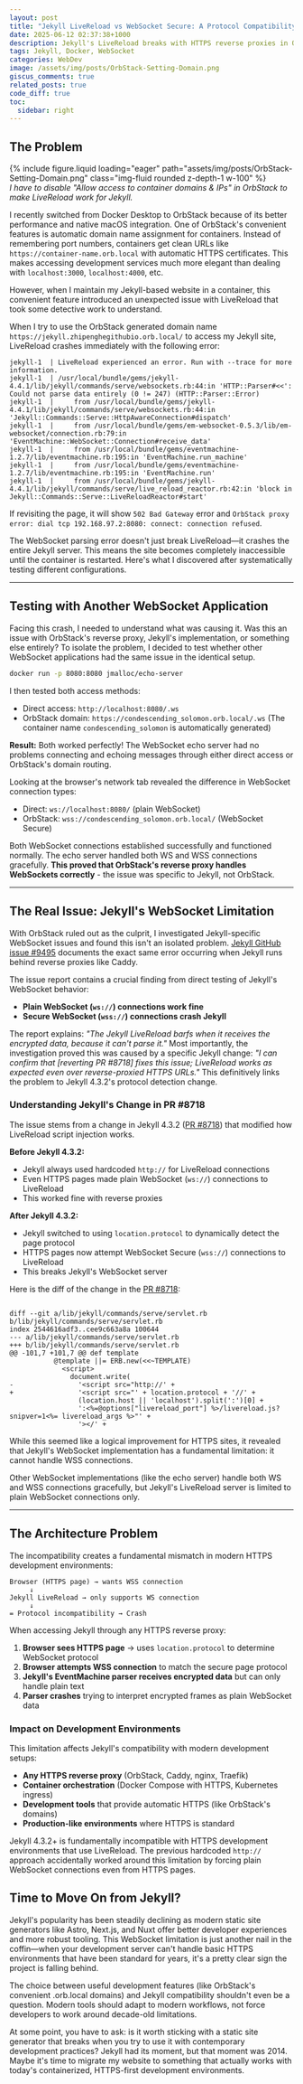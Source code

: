 ```yaml
---
layout: post
title: "Jekyll LiveReload vs WebSocket Secure: A Protocol Compatibility Issue"
date: 2025-06-12 02:37:38+1000
description: Jekyll's LiveReload breaks with HTTPS reverse proxies in OrbStack due to WebSocket limitations. Testing with other tools proves it's Jekyll's problem, not the proxy's.
tags: Jekyll, Docker, WebSocket
categories: WebDev
image: /assets/img/posts/OrbStack-Setting-Domain.png
giscus_comments: true
related_posts: true
code_diff: true
toc:
  sidebar: right
---
```


## The Problem

<div class="text-center mt-3">
    {% include figure.liquid loading="eager" path="assets/img/posts/OrbStack-Setting-Domain.png" class="img-fluid rounded z-depth-1 w-100" %}
</div>
<div class="caption" style="font-style: italic;">
    I have to disable "Allow access to container domains & IPs" in OrbStack to make LiveReload work for Jekyll.
</div>

I recently switched from Docker Desktop to OrbStack because of its better performance and native macOS integration. One of OrbStack's convenient features is automatic domain name assignment for containers. Instead of remembering port numbers, containers get clean URLs like `https://container-name.orb.local` with automatic HTTPS certificates. This makes accessing development services much more elegant than dealing with `localhost:3000`, `localhost:4000`, etc.

However, when I maintain my Jekyll-based website in a container, this convenient feature introduced an unexpected issue with LiveReload that took some detective work to understand.

When I try to use the OrbStack generated domain name `https://jekyll.zhipenghegithubio.orb.local/` to access my Jekyll site, LiveReload crashes immediately with the following error:

```
jekyll-1  | LiveReload experienced an error. Run with --trace for more information.
jekyll-1  | /usr/local/bundle/gems/jekyll-4.4.1/lib/jekyll/commands/serve/websockets.rb:44:in 'HTTP::Parser#<<': Could not parse data entirely (0 != 247) (HTTP::Parser::Error)
jekyll-1  | 	from /usr/local/bundle/gems/jekyll-4.4.1/lib/jekyll/commands/serve/websockets.rb:44:in 'Jekyll::Commands::Serve::HttpAwareConnection#dispatch'
jekyll-1  | 	from /usr/local/bundle/gems/em-websocket-0.5.3/lib/em-websocket/connection.rb:79:in 'EventMachine::WebSocket::Connection#receive_data'
jekyll-1  | 	from /usr/local/bundle/gems/eventmachine-1.2.7/lib/eventmachine.rb:195:in 'EventMachine.run_machine'
jekyll-1  | 	from /usr/local/bundle/gems/eventmachine-1.2.7/lib/eventmachine.rb:195:in 'EventMachine.run'
jekyll-1  | 	from /usr/local/bundle/gems/jekyll-4.4.1/lib/jekyll/commands/serve/live_reload_reactor.rb:42:in 'block in Jekyll::Commands::Serve::LiveReloadReactor#start'
```

If revisiting the page, it will show `502 Bad Gateway` error and `OrbStack proxy error: dial tcp 192.168.97.2:8080: connect: connection refused`.

The WebSocket parsing error doesn't just break LiveReload—it crashes the entire Jekyll server. This means the site becomes completely inaccessible until the container is restarted. Here's what I discovered after systematically testing different configurations.

---

## Testing with Another WebSocket Application

Facing this crash, I needed to understand what was causing it. Was this an issue with OrbStack's reverse proxy, Jekyll's implementation, or something else entirely? To isolate the problem, I decided to test whether other WebSocket applications had the same issue in the identical setup.

```bash
docker run -p 8080:8080 jmalloc/echo-server
```

I then tested both access methods:

- Direct access: `http://localhost:8080/.ws`
- OrbStack domain: `https://condescending_solomon.orb.local/.ws` (The container name `condescending_solomon` is automatically generated)

**Result:** Both worked perfectly! The WebSocket echo server had no problems connecting and echoing messages through either direct access or OrbStack's domain routing.

Looking at the browser's network tab revealed the difference in WebSocket connection types:

- Direct: `ws://localhost:8080/` (plain WebSocket)
- OrbStack: `wss://condescending_solomon.orb.local/` (WebSocket Secure)

Both WebSocket connections established successfully and functioned normally. The echo server handled both WS and WSS connections gracefully. **This proved that OrbStack's reverse proxy handles WebSockets correctly** - the issue was specific to Jekyll, not OrbStack.

---

## The Real Issue: Jekyll's WebSocket Limitation

With OrbStack ruled out as the culprit, I investigated Jekyll-specific WebSocket issues and found this isn't an isolated problem. [Jekyll GitHub issue #9495](https://github.com/jekyll/jekyll/issues/9495) documents the exact same error occurring when Jekyll runs behind reverse proxies like Caddy.

The issue report contains a crucial finding from direct testing of Jekyll's WebSocket behavior:

- **Plain WebSocket (`ws://`) connections work fine**
- **Secure WebSocket (`wss://`) connections crash Jekyll**

The report explains: _"The Jekyll LiveReload barfs when it receives the encrypted data, because it can't parse it."_ Most importantly, the investigation proved this was caused by a specific Jekyll change: _"I can confirm that [reverting PR #8718] fixes this issue; LiveReload works as expected even over reverse-proxied HTTPS URLs."_ This definitively links the problem to Jekyll 4.3.2's protocol detection change.

### Understanding Jekyll's Change in PR #8718

The issue stems from a change in Jekyll 4.3.2 ([PR #8718](https://github.com/jekyll/jekyll/pull/8718)) that modified how LiveReload script injection works.

**Before Jekyll 4.3.2:**

- Jekyll always used hardcoded `http://` for LiveReload connections
- Even HTTPS pages made plain WebSocket (`ws://`) connections to LiveReload
- This worked fine with reverse proxies

**After Jekyll 4.3.2:**

- Jekyll switched to using `location.protocol` to dynamically detect the page protocol
- HTTPS pages now attempt WebSocket Secure (`wss://`) connections to LiveReload
- This breaks Jekyll's WebSocket server

Here is the diff of the change in the [PR #8718](https://github.com/jekyll/jekyll/pull/8718):

```diff2html

diff --git a/lib/jekyll/commands/serve/servlet.rb b/lib/jekyll/commands/serve/servlet.rb
index 2544616adf3..cee9c663a8a 100644
--- a/lib/jekyll/commands/serve/servlet.rb
+++ b/lib/jekyll/commands/serve/servlet.rb
@@ -101,7 +101,7 @@ def template
           @template ||= ERB.new(<<~TEMPLATE)
             <script>
               document.write(
-                '<script src="http://' +
+                '<script src="' + location.protocol + '//' +
                 (location.host || 'localhost').split(':')[0] +
                 ':<%=@options["livereload_port"] %>/livereload.js?snipver=1<%= livereload_args %>"' +
                 '></' +
```

While this seemed like a logical improvement for HTTPS sites, it revealed that Jekyll's WebSocket implementation has a fundamental limitation: it cannot handle WSS connections.

Other WebSocket implementations (like the echo server) handle both WS and WSS connections gracefully, but Jekyll's LiveReload server is limited to plain WebSocket connections only.

---

## The Architecture Problem

The incompatibility creates a fundamental mismatch in modern HTTPS development environments:

```
Browser (HTTPS page) → wants WSS connection
     ↓
Jekyll LiveReload → only supports WS connection
     ↓
= Protocol incompatibility → Crash
```

When accessing Jekyll through any HTTPS reverse proxy:

1. **Browser sees HTTPS page** → uses `location.protocol` to determine WebSocket protocol
2. **Browser attempts WSS connection** to match the secure page protocol
3. **Jekyll's EventMachine parser receives encrypted data** but can only handle plain text
4. **Parser crashes** trying to interpret encrypted frames as plain WebSocket data

### Impact on Development Environments

This limitation affects Jekyll's compatibility with modern development setups:

- **Any HTTPS reverse proxy** (OrbStack, Caddy, nginx, Traefik)
- **Container orchestration** (Docker Compose with HTTPS, Kubernetes ingress)
- **Development tools** that provide automatic HTTPS (like OrbStack's domains)
- **Production-like environments** where HTTPS is standard

Jekyll 4.3.2+ is fundamentally incompatible with HTTPS development environments that use LiveReload. The previous hardcoded `http://` approach accidentally worked around this limitation by forcing plain WebSocket connections even from HTTPS pages.

## Time to Move On from Jekyll?

Jekyll's popularity has been steadily declining as modern static site generators like Astro, Next.js, and Nuxt offer better developer experiences and more robust tooling. This WebSocket limitation is just another nail in the coffin—when your development server can't handle basic HTTPS environments that have been standard for years, it's a pretty clear sign the project is falling behind.

The choice between useful development features (like OrbStack's convenient .orb.local domains) and Jekyll compatibility shouldn't even be a question. Modern tools should adapt to modern workflows, not force developers to work around decade-old limitations.

At some point, you have to ask: is it worth sticking with a static site generator that breaks when you try to use it with contemporary development practices? Jekyll had its moment, but that moment was 2014. Maybe it's time to migrate my website to something that actually works with today's containerized, HTTPS-first development environments.
